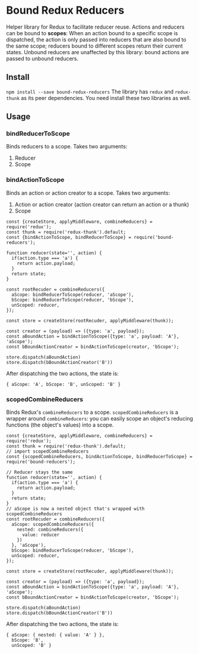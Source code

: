 # Bound Redux Reducers
Helper library for Redux to facilitate reducer reuse.
Actions and reducers can be bound to __scopes__:
When an action bound to a specific scope is dispatched,
the action is only passed into reducers that are also bound to the
same scope; reducers bound to different scopes return their
current states. Unbound reducers are unaffected by this library:
bound actions are passed to unbound reducers.

## Install
`npm install --save bound-redux-reducers`
The library has `redux` and `redux-thunk` as its peer dependencies.
You need install these two libraries as well.

## Usage

### bindReducerToScope
Binds reducers to a scope.
Takes two arguments:
1. Reducer
2. Scope

### bindActionToScope
Binds an action or action creator to a scope.
Takes two arguments:
1. Action or action creator (action creator can return an action or a thunk)
2. Scope

```
const {createStore, applyMiddleware, combineReducers} = require('redux');
const thunk = require('redux-thunk').default;
const {bindActionToScope, bindReducerToScope} = require('bound-reducers');

function reducer(state='', action) {
  if(action.type === 'a') {
    return action.payload;
  }
  return state;
}

const rootRecuder = combineReducers({
  aScope: bindReducerToScope(reducer, 'aScope'),
  bScope: bindReducerToScope(reducer, 'bScope'),
  unScoped: reducer,
});

const store = createStore(rootRecuder, applyMiddleware(thunk));

const creator = (payload) => ({type: 'a', payload});
const aBoundAction = bindActionToScope({type: 'a', payload: 'A'}, 'aScope');
const bBoundActionCreator = bindActionToScope(creator, 'bScope');

store.dispatch(aBoundAction)
store.dispatch(bBoundActionCreator('B'))
```
After dispatching the two actions, the state is:

```
{ aScope: 'A', bScope: 'B', unScoped: 'B' }
```

### scopedCombineReducers
Binds Redux's `combineReducers` to a scope. `scopedCombineReducers`
is a wrapper around `combineReducers`: you can easily scope an object's
reducing functions (the object's values) into a scope.

```
const {createStore, applyMiddleware, combineReducers} = require('redux');
const thunk = require('redux-thunk').default;
// import scopedCombineReducers
const {scopedCombineReducers, bindActionToScope, bindReducerToScope} = require('bound-reducers');

// Reducer stays the same
function reducer(state='', action) {
  if(action.type === 'a') {
    return action.payload;
  }
  return state;
}
// aScope is now a nested object that's wrapped with scopedCombineReducers
const rootRecuder = combineReducers({
  aScope: scopedCombineReducers({
    nested: combineReducers({
      value: reducer
    })
  }, 'aScope'),
  bScope: bindReducerToScope(reducer, 'bScope'),
  unScoped: reducer,
});

const store = createStore(rootRecuder, applyMiddleware(thunk));

const creator = (payload) => ({type: 'a', payload});
const aBoundAction = bindActionToScope({type: 'a', payload: 'A'}, 'aScope');
const bBoundActionCreator = bindActionToScope(creator, 'bScope');

store.dispatch(aBoundAction)
store.dispatch(bBoundActionCreator('B'))
```
After dispatching the two actions, the state is:
```
{ aScope: { nested: { value: 'A' } },
  bScope: 'B',
  unScoped: 'B' }
```

